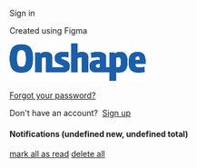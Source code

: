 Sign in

Created using Figma

 ![Onshape Brand](../_resources/74678bb3b67fcb30c3bb7b7ee3e9f754.png)

 [Forgot your password?]()

 Don't have an account?  [Sign up]()

#### Notifications (undefined new, undefined total)

 [mark all as read]()  [delete all]()